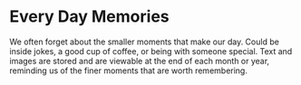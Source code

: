 # Every Day Memories

We often forget about the smaller moments that make our day. Could be inside jokes, a good cup of coffee, or being with someone special. Text and images are stored and are viewable at the end of each month or year, reminding us of the finer moments that are worth remembering.
